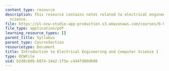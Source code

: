```yaml
---
content_type: resource
description: This resource contains notes related to electrical engineering and computer
  science.
file: https://ol-ocw-studio-app-production.s3.amazonaws.com/courses/6-01sc-introduction-to-electrical-engineering-and-computer-science-i-spring-2011/b2d8cb0bb07414a21f5ec444fd00d608_MIT6_01SCS11_textbook.pdf
file_type: application/pdf
learning_resource_types: []
parent_title: Syllabus
parent_type: CourseSection
resourcetype: Document
title: Introduction to Electrical Engineering and Computer Science I
type: OCWFile
uid: b2d8cb0b-b074-14a2-1f5e-c444fd00d608
---
```

